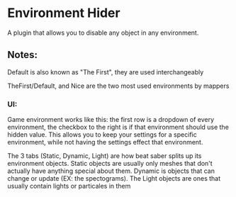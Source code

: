 # Environment Hider
A plugin that allows you to disable any object in any environment.

## Notes:
Default is also known as "The First", they are used interchangeably

TheFirst/Default, and Nice are the two most used environments by mappers

### UI:
Game environment works like this:
the first row is a dropdown of every environment, the checkbox to the right is if that environment should use the hidden value. This allows you to keep your settings for a specific environment, while not having the settings effect that environment. 

The 3 tabs (Static, Dynamic, Light) are how beat saber splits up its environment objects.
Static objects are usually only meshes that don't actually have anything special about them.
Dynamic is objects that can change or update (EX: the spectograms). 
The Light objects are ones that usually contain lights or particales in them